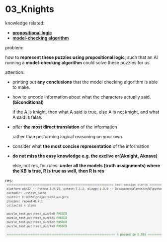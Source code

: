 # 03_Knights

knowledge related:
- **[propositional logic](../notes/lecture1.md/#12-propositional-logic)**
- **[model-checking algorithm](../notes//lecture1.md/#131-model-checking-algorithm)**

problem:

how to **represent these puzzles using propositional logic**, such that an AI running a **model-checking algorithm** could solve these puzzles for us.

attention:
- printing out **any conclusions** that the model checking algorithm is able to make.
- how to encode information about what the characters actually said.**(biconditional)**

    if the A is knight, then what A said is true,
    else A is not knight, and what A said is false.
- offer **the most direct translation** of the information

    rather than performing logical reasoning on your own
- consider what **the most concise representation** of the information

- **do not miss the easy knowledge e.g. the exclive or(Aknight, Aknave)**

    else, not res, for rules: **under all the models (truth assignments) where the KB is true, R is true as well, then R is res**


res:
![1673274871145](image/README/1673274871145.png)
